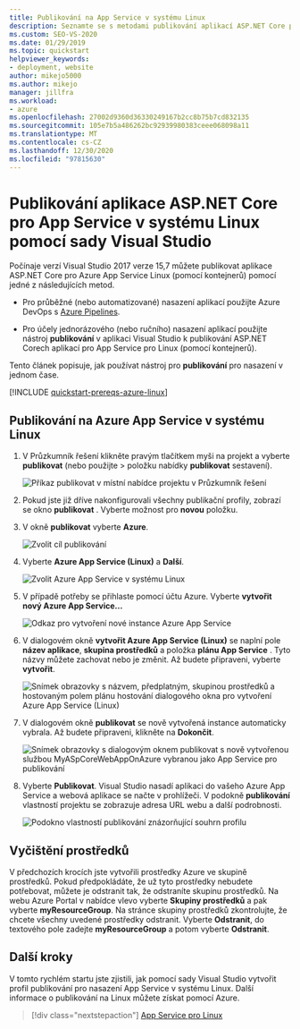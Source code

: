 ```yaml
---
title: Publikování na App Service v systému Linux
description: Seznamte se s metodami publikování aplikací ASP.NET Core pro Azure App Service Linux pomocí kontejnerů, včetně souvislých a jednorázových možností.
ms.custom: SEO-VS-2020
ms.date: 01/29/2019
ms.topic: quickstart
helpviewer_keywords:
- deployment, website
author: mikejo5000
ms.author: mikejo
manager: jillfra
ms.workload:
- azure
ms.openlocfilehash: 27002d9360d36330249167b2cc8b75b7cd832135
ms.sourcegitcommit: 105e7b5a486262bc92939980383ceee068098a11
ms.translationtype: MT
ms.contentlocale: cs-CZ
ms.lasthandoff: 12/30/2020
ms.locfileid: "97815630"
---
```

# <a name="publish-an-aspnet-core-app-to-app-service-on-linux-using-visual-studio"></a>Publikování aplikace ASP.NET Core pro App Service v systému Linux pomocí sady Visual Studio

Počínaje verzí Visual Studio 2017 verze 15,7 můžete publikovat aplikace ASP.NET Core pro Azure App Service Linux (pomocí kontejnerů) pomocí jedné z následujících metod.

* Pro průběžné (nebo automatizované) nasazení aplikací použijte Azure DevOps s [Azure Pipelines](/azure/devops/pipelines/get-started-yaml?view=azdevops&preserve-view=true).

* Pro účely jednorázového (nebo ručního) nasazení aplikací použijte nástroj **publikování** v aplikaci Visual Studio k publikování ASP.NET Corech aplikací pro App Service pro Linux (pomocí kontejnerů).

Tento článek popisuje, jak používat nástroj pro **publikování** pro nasazení v jednom čase.

[!INCLUDE [quickstart-prereqs-azure-linux](includes/quickstart-prereqs-azure-linux.md)]

## <a name="publish-to-azure-app-service-on-linux"></a>Publikování na Azure App Service v systému Linux

1. V Průzkumník řešení klikněte pravým tlačítkem myši na projekt a vyberte **publikovat** (nebo použijte   >  položku nabídky **publikovat** sestavení).

    ![Příkaz publikovat v místní nabídce projektu v Průzkumník řešení](../deployment/media/quickstart-publish.png "Zvolit publikování")

1. Pokud jste již dříve nakonfigurovali všechny publikační profily, zobrazí se okno **publikovat** . Vyberte možnost pro **novou** položku.

1. V okně **publikovat** vyberte **Azure**.

    ![Zvolit cíl publikování](../deployment/media/quickstart-publish-azure-new.png)

1. Vyberte **Azure App Service (Linux)** a **Další**.

    ![Zvolit Azure App Service v systému Linux](../deployment/media/quickstart-publish-linux-select-azure-service.png)

1. V případě potřeby se přihlaste pomocí účtu Azure. Vyberte **vytvořit nový Azure App Service...**

    ![Odkaz pro vytvoření nové instance Azure App Service](../deployment/media/quickstart-publish-linux-create-new-link.png)

1. V dialogovém okně **vytvořit Azure App Service (Linux)** se naplní pole **název aplikace**, **skupina prostředků** a položka **plánu App Service** . Tyto názvy můžete zachovat nebo je změnit. Až budete připraveni, vyberte **vytvořit**.

    ![Snímek obrazovky s názvem, předplatným, skupinou prostředků a hostovaným polem plánu hostování dialogového okna pro vytvoření Azure App Service (Linux)](../deployment/media/quickstart-publish-linux-create-new-dialog.png)

1. V dialogovém okně **publikovat** se nově vytvořená instance automaticky vybrala. Až budete připraveni, klikněte na **Dokončit**.

    ![Snímek obrazovky s dialogovým oknem publikovat s nově vytvořenou službou MyASpCoreWebAppOnAzure vybranou jako App Service pro publikování](../deployment/media/quickstart-publish-linux-select-instance.png)

1. Vyberte **Publikovat**. Visual Studio nasadí aplikaci do vašeho Azure App Service a webová aplikace se načte v prohlížeči. V podokně **publikování** vlastností projektu se zobrazuje adresa URL webu a další podrobnosti.

    ![Podokno vlastností publikování znázorňující souhrn profilu](../deployment/media/quickstart-publish-linux-summary-page.png)

## <a name="clean-up-resources"></a>Vyčištění prostředků

V předchozích krocích jste vytvořili prostředky Azure ve skupině prostředků. Pokud předpokládáte, že už tyto prostředky nebudete potřebovat, můžete je odstranit tak, že odstraníte skupinu prostředků.
Na webu Azure Portal v nabídce vlevo vyberte **Skupiny prostředků** a pak vyberte **myResourceGroup**.
Na stránce skupiny prostředků zkontrolujte, že chcete všechny uvedené prostředky odstranit.
Vyberte **Odstranit**, do textového pole zadejte **myResourceGroup** a potom vyberte **Odstranit**.

## <a name="next-steps"></a>Další kroky

V tomto rychlém startu jste zjistili, jak pomocí sady Visual Studio vytvořit profil publikování pro nasazení App Service v systému Linux. Další informace o publikování na Linux můžete získat pomocí Azure.

> [!div class="nextstepaction"]
> [App Service pro Linux](/azure/app-service/containers/app-service-linux-intro)